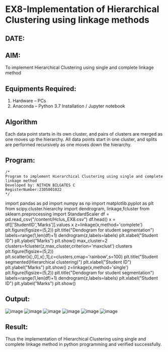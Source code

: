 # EX8-Implementation of Hierarchical Clustering using linkage methods
## DATE:
## AIM:
To implement Hierarchical Clustering using single and complete linkage method

## Equipments Required:
1. Hardware – PCs
2. Anaconda – Python 3.7 Installation / Jupyter notebook

## Algorithm
Each data point starts in its own cluster, and pairs of clusters are merged as one moves up the hierarchy.
All data points start in one cluster, and splits are performed recursively as one moves down the hierarchy.
## Program:
```
/*
Program to implement Hierarchical Clustering using single and complete linkage method
Developed by: NITHIN BILGATES C
RegisterNumber:2305001022  
*/
```
import pandas as pd
import numpy as np
import matplotlib.pyplot as plt
from scipy.cluster.hierarchy import dendrogram, linkage,fcluster
from sklearn.preprocessing import StandardScaler
df = pd.read_csv("/content/Hclus_EX8.csv")
df.head()
x = df[['StudentID','Marks']].values
x
z=linkage(x,method='complete')
plt.figure(figsize=(5,2))
plt.title("Dendogram for student segmentation")
labels=range(1,len(df)+1)
dendrogram(z,labels=labels)
plt.xlabel("Student ID")
plt.ylabel("Marks")
plt.show()
max_cluster=2
clusters=fcluster(z,max_cluster,criterion='maxclust')
clusters
plt.figure(figsize=(5,2))
plt.scatter(x[:,0],x[:,1],c=clusters,cmap='rainbow',s=100)
plt.title("Student segmented(Hierarchical clustering)")
plt.xlabel("Student ID")
plt.ylabel("Marks")
plt.show()
z=linkage(x,method='single')
plt.figure(figsize=(5,2))
plt.title("Dendogram for student segmentation")
labels=range(1,len(df)+1)
dendrogram(z,labels=labels)
plt.xlabel("Student ID")
plt.ylabel("Marks")
plt.show()
## Output:
![image](https://github.com/user-attachments/assets/adaece79-9d9e-48ef-bc52-9b06a3631414)
![image](https://github.com/user-attachments/assets/5c79ada8-5def-44bf-a94b-cb4c127a3303)
![image](https://github.com/user-attachments/assets/9af99c7d-9db3-45fa-b0e1-e5c2d728efb3)
![image](https://github.com/user-attachments/assets/ec8e6c37-ed51-4684-aad0-f7c7a320c5d3)
![image](https://github.com/user-attachments/assets/317096d0-748e-4963-90ae-cded14b741bd)
![image](https://github.com/user-attachments/assets/e65f94f5-a681-42eb-a8e2-b6b46b3e7131)








## Result:
Thus the implementation of Hierarchical Clustering using single and complete linkage method in python programming and verified successfully.
